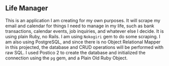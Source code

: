 ## Life Manager

This is an application I am creating for my own purposes.  It will scrape my email and calendar for things I need to manage in my life, such as bank transactions, calendar events, job inquiries, and whatever else I decide.  It is using plain Ruby, no Rails.  I am using `Nokogiri` gem to do some scraping.  I am also using PostgreSQL, and since there is no Object Relational Mapper in this projected, the database and CRUD operations will be performed with raw SQL.  I used Postico 2 to create the database and initialized the connection using the `pg` gem, and a Plain Old Ruby Object.